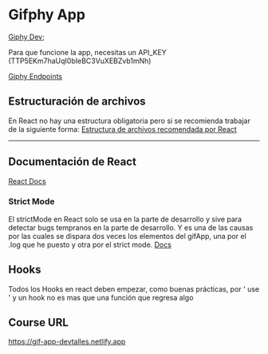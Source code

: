 # Gifphy App

[Giphy Dev](https://developers.giphy.com);

Para que funcione la app, necesitas un API_KEY (TTP5EKm7haUqI0bIeBC3VuXEBZvb1mNh)

[Giphy Endpoints](https://developers.giphy.com/docs/api/endpoint#trending)

## Estructuración de archivos

En React no hay una estructura obligatoria pero si se recomienda trabajar de la siguiente forma:
[Estructura de archivos recomendada por React](https://es.legacy.reactjs.org/docs/faq-structure.html)

-----------------------

## Documentación de React

[React Docs](https://legacy.reactjs.org/docs/getting-started.html)

### Strict Mode

El strictMode en  React solo se usa en la parte de desarrollo y sive para detectar bugs tempranos en la parte de desarrollo.
Y es una de las causas por las cuales se dispara dos veces los elementos del gifApp, una por el .log que he puesto y otra por el strict mode.
[Docs](https://react.dev/reference/react/StrictMode)

## Hooks

Todos los Hooks en react deben empezar, como buenas prácticas, por ' use ' y un hook no es mas que una función que regresa algo

## Course URL

<https://gif-app-devtalles.netlify.app>
